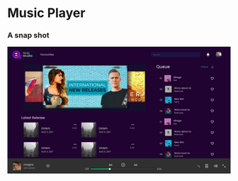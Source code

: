 # Music Player

### A snap shot
<div align="center">
    <img src="./assets/music_player.png"
</div>
